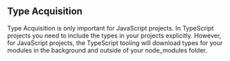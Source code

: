 ## Type Acquisition

Type Acquisition is only important for JavaScript projects. In TypeScript projects you need to include the types in your projects explicitly. However, for JavaScript projects, the TypeScript tooling will download types for your modules in the background and outside of your node_modules folder.
